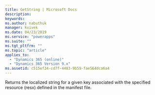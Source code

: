 ```yaml
---
title: GetString | Microsoft Docs
description: 
keywords:
ms.author: nabuthuk
manager: kvivek
ms.date: 04/23/2019
ms.service: "powerapps"
ms.suite: ""
ms.tgt_pltfrm: ""
ms.topic: "article"
applies_to: 
  - "Dynamics 365 (online)"
  - "Dynamics 365 Version 9.x"
ms.assetid: c515ef34-cd7f-4483-9b59-fae564dca6a4
---
```


Returns the localized string for a given key associated with the specified resource (resx) defined in the manifest file.

